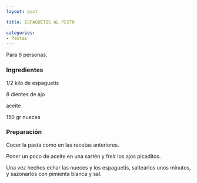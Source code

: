 ```yaml
---
layout: post

title: ESPAGUETIS AL PESTO

categories:
- Pastas
---
```

Para 6 personas.

<h3>Ingredientes</h3>
1/2 kilo de espaguetis

8 dientes de ajo

aceite

150 gr nueces

<h3>Preparación</h3>
Cocer la pasta como en las recetas anteriores.

Poner un poco de aceite en una sartén y freír los ajos picaditos.

Una vez hechos echar las nueces y los espaguetis, saltearlos unos minutos, y sazonarlos con pimienta blanca y sal.

